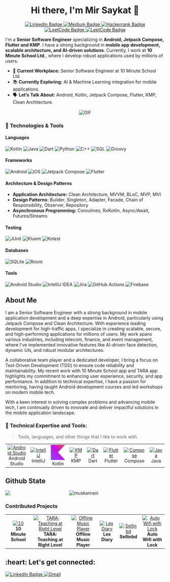 <h1 align="center">Hi there, I'm Mir Saykat 👋</h1>

<p align="center">
  <a href="https://www.linkedin.com/in/saykat-mir/">
    <img src="https://img.shields.io/badge/LinkedIn-%230077B5.svg?style=for-the-badge&logo=linkedin&logoColor=white" alt="LinkedIn Badge"/>
  </a>
  <a href="https://medium.com/@mrsaykatm4">
    <img src="https://img.shields.io/badge/Medium-12100E?style=for-the-badge&logo=medium&logoColor=white" alt="Medium Badge"/>
  </a>
  <a href="https://www.hackerrank.com/xb_saykat">
    <img src="https://img.shields.io/badge/-Hackerrank-2EC866?style=for-the-badge&logo=HackerRank&logoColor=white" alt="Hackerrank Badge"/>
  </a>
  <a href="https://leetcode.com/u/mrsaykat/">
    <img src="https://img.shields.io/badge/LeetCode-FFA116.svg?style=for-the-badge&logo=leetcode&logoColor=black" alt="LeetCode Badge"/>
  </a>
  <a href="https://judge.beecrowd.com/en/profile/72697">
    <img src="https://img.shields.io/badge/XDA--Developers-%23AC6E2F.svg?style=for-the-badge&logo=XDA-Developers&logoColor=white" alt="LeetCode Badge"/>
  </a>
</p>

I'm a **Senior Software Engineer** specializing in **Android, Jetpack Compose, Flutter and KMP**. I have a strong background in **mobile app development, scalable architecture, and AI-driven solutions**. Currently, I work at **10 Minute School Ltd.**, where I develop robust applications used by millions of users.

- 💼 **Current Workplace:** Senior Software Engineer at 10 Minute School Ltd.
- 📚 **Currently Exploring:** AI & Machine Learning integration for mobile applications.
- 🗣️ **Let’s Talk About:** Android, Kotlin, Jetpack Compose, Flutter, KMP, Clean Architecture.

<div align="center">
<img align="center" height="270px" width="600px" alt="GIF" src="https://media.giphy.com/media/3FjEPbKqEPhPpmC8uY/giphy.gif"/><br> 
</div>

### 🧬 Technologies & Tools

#### **Languages**
![Kotlin](https://img.shields.io/badge/Kotlin-0095D5?style=flat&logo=kotlin&logoColor=white) 
![Java](https://img.shields.io/badge/Java-007396?style=flat&logo=java&logoColor=white)
![Dart](https://img.shields.io/badge/Dart-0175C2?style=flat&logo=dart&logoColor=white)
![Python](https://img.shields.io/badge/Python-3776AB?style=flat&logo=python&logoColor=white)
![C++](https://img.shields.io/badge/C++-00599C?style=flat&logo=cplusplus&logoColor=white)
![SQL](https://img.shields.io/badge/SQL-4479A1?style=flat&logo=mysql&logoColor=white)
![Groovy](https://img.shields.io/badge/Groovy-4298B8?style=flat&logo=apachegroovy&logoColor=white)

#### **Frameworks**
![Android](https://img.shields.io/badge/Android-3DDC84?style=flat&logo=android&logoColor=white)
![iOS](https://img.shields.io/badge/iOS-000000?style=flat&logo=ios&logoColor=white)
![Jetpack Compose](https://img.shields.io/badge/Jetpack%20Compose-4285F4?style=flat&logo=android&logoColor=white)
![Flutter](https://img.shields.io/badge/Flutter-02569B?style=flat&logo=flutter&logoColor=white)

#### **Architecture & Design Patterns**
- **Application Architecture:** Clean Architecture, MVVM, BLoC, MVP, MVI
- **Design Patterns:** Builder, Singleton, Adapter, Facade, Chain of Responsibility, Observer, Repository
- **Asynchronous Programming:** Coroutines, RxKotlin, Async/Await, Futures/Streams

#### **Testing**
![JUnit](https://img.shields.io/badge/JUnit-25A162?style=flat&logo=junit5&logoColor=white)
![Kluent](https://img.shields.io/badge/Kluent-FF6F00?style=flat)
![Kotest](https://img.shields.io/badge/Kotest-0095D5?style=flat)



#### **Databases**
![SQLite](https://img.shields.io/badge/SQLite-003B57?style=flat&logo=sqlite&logoColor=white)
![Room](https://img.shields.io/badge/Room-007396?style=flat&logo=sqlite&logoColor=white)

#### **Tools**
![Android Studio](https://img.shields.io/badge/Android%20Studio-3DDC84?style=flat&logo=android-studio&logoColor=white)
![IntelliJ IDEA](https://img.shields.io/badge/IntelliJ%20IDEA-000000?style=flat&logo=intellij-idea&logoColor=white)
![Jira](https://img.shields.io/badge/Jira-0052CC?style=flat&logo=jira&logoColor=white)
![GitHub Actions](https://img.shields.io/badge/GitHub%20Actions-2088FF?style=flat&logo=githubactions&logoColor=white)
![Firebase](https://img.shields.io/badge/Firebase-FFCA28?style=flat&logo=firebase&logoColor=black)

## About Me

I am a Senior Software Engineer with a strong background in mobile application development and a deep expertise in Android, particularly using Jetpack Compose and Clean Architecture. With experience leading development for high-traffic apps, I specialize in creating scalable, secure, and high-performing applications for millions of users. My work spans various industries, including telecom, finance, and event management, where I've implemented innovative features like AI-driven face detection, dynamic UIs, and robust modular architectures.

A collaborative team player and a dedicated developer, I bring a focus on Test-Driven Development (TDD) to ensure code reliability and maintainability. My recent work with 10 Minute School app and TARA app highlights my commitment to enhancing user experience, security, and app performance. In addition to technical expertise, I have a passion for mentoring, having taught Android development courses and led workshops on modern mobile tech.

With a keen interest in solving complex problems and advancing mobile tech, I am continually driven to innovate and deliver impactful solutions in the mobile application landscape.


### 🧰 Technical Expertise and Tools:
> Tools, languages, and other things that I like to work with.

<table>
  <tr>
    <td align="center" width="96">
      <a href="#macropower-tech">
        <img src="https://t-images.imgix.net/https%3A%2F%2Fstatic.t-cdn.net%2F5ea3e4a6fccadd392f62a083%2Fposts%2F5f9848f63f6c32345a2209bb%2F5f9848f63f6c32345a2209bb_46084.png?width=1240&w=1240&auto=format%2Ccompress&ixlib=js-2.3.1&s=240c2aea60f466a4835a82d57d61af67" width="48" height="48" alt="Android Studio" />
      </a>
      <br>Android Studio
    </td>
    <td align="center" width="96">
      <a href="#macropower-tech">
        <img src="https://upload.wikimedia.org/wikipedia/commons/thumb/9/9c/IntelliJ_IDEA_Icon.svg/2048px-IntelliJ_IDEA_Icon.svg.png" width="48" height="48" alt="IntelliJ" />
      </a>
      <br>IntelliJ
    </td>
    <td align="center" width="96">
      <a href="#macropower-tech">
        <img src="https://raw.githubusercontent.com/github/explore/80688e429a7d4ef2fca1e82350fe8e3517d3494d/topics/kotlin/kotlin.png" width="48" height="48" alt="Kotlin" />
      </a>
      <br>Kotlin
    </td>
    <td align="center" width="96">
      <a href="#macropower-tech">
        <img src="https://img.shields.io/badge/KMP-Kotlin_Multiplatform-0095D5?style=for-the-badge&logo=kotlin&logoColor=white" width="48" height="48" alt="KMP" />
      </a>
      <br>KMP
    </td>
    <td align="center" width="96">
      <a href="#macropower-tech" >
        <img src="https://img.shields.io/badge/Dart-0175C2.svg?style=for-the-badge&logo=dart&logoColor=white" width="48" height="48" alt="Dart" />
      </a>
      <br>Dart
    </td>
    <td align="center" width="96"> 
      <a href="#macropower-tech" >
        <img src="https://img.shields.io/badge/Flutter-02569B.svg?style=for-the-badge&logo=flutter&logoColor=white" width="48" height="48" alt="Flutter" />
      </a>
      <br>Flutter
    </td>
    <td align="center"  width="96">
      <a href="#macropower-tech">
        <img src="https://3.bp.blogspot.com/-VVp3WvJvl84/X0Vu6EjYqDI/AAAAAAAAPjU/ZOMKiUlgfg8ok8DY8Hc-ocOvGdB0z86AgCLcBGAsYHQ/s1600/jetpack%2Bcompose%2Bicon_RGB.png" width="48" height="48" alt="Compose" />
      </a>
      <br>Compose
    </td>
    <td align="center" width="96">
      <a href="#macropower-tech" >
        <img src="https://1000logos.net/wp-content/uploads/2020/09/Java-Logo.png" width="48" height="48" alt="Java" />
      </a>
      <br>Java
    </td>
  </tr>
</table>

## Github State
<a href="https://github.com/muskanrani/github-readme-stats"><img align="left" width="40%" src="https://github-readme-stats.vercel.app/api/top-langs/?username=XBSaykat&layout=compact&theme=tokyonight" /></a>
<img width="55%" src="https://github-readme-streak-stats.herokuapp.com/?user=XBSaykat&theme=tokyonight" alt="muskanrani" />
<br/>


### Contributed Projects

<table>
  <tr>
    <td align="center">
      <a href="https://play.google.com/store/apps/details?id=com.a10minuteschool.tenminuteschool" target="_blank">
        <img src="https://play-lh.googleusercontent.com/TS1WqJu0eqQ5RkGw5TkVEJ7fxPLyKgDu0UHc7E9Av5dntMvB3uVWFm7_bu0jkFFla20=w480-h960-rw" alt=10 Minute School: Learning App" width="150" />
      </a>
      <br/>
      <b>10 Minute School</b>
    </td>
    <td align="center">
      <a href="https://play.google.com/store/apps/details?id=com.tenms.rct" target="_blank">
        <img src="https://play-lh.googleusercontent.com/mrGZ9J5Uq4dbGobuJWZxYypF0OFGHEZDczCCo17jd8JeVQG-3_bsMfavZoaP6zw4olOj" alt="TARA: Teaching at Right Level" width="150" />
      </a>
      <br/>
      <b>TARA: Teaching at Right Level</b>
    </td>
    <td align="center">
      <a href="https://play.google.com/store/apps/details?id=com.offlinemusicplayer&hl=en_US" target="_blank">
        <img src="https://play-lh.googleusercontent.com/t2pN20Dqeao5zE2Sk4bN3x8_8M8igIXfOxCDwGB_ZybO69qnDiVR40NeDMAyk4QKmu4" alt="Offline Music Player" width="150" />
      </a>
      <br/>
      <b>Offline Music Player</b>
    </td>
    <td align="center">
      <a href="https://apkcombo.com/lex-diary/com.xbsaykat.shameem.lexdiary/" target="_blank">
        <img src="https://play-lh.googleusercontent.com/iBDnWgOLTcdnm9Nu4iZ03NWxbvvYDOdUATTk4HNTJt6cQx_rTxgSPcm6BRgB9MFfgSex=s75-rw" alt="Lex Diary" width="150" />
      </a>
      <br/>
      <b>Lex Diary</b>
    </td>
    <td align="center">
      <a href="https://apkcombo.com/sellinbd/com.xb.shameem.sellinbd/" target="_blank">
        <img src="https://play-lh.googleusercontent.com/je_olptDzH7yL0YPW7FCc6OKv_ebvwyqugS6jIda66Ia_8rrdeU6F2iB0yz4SS9yW_w=s75-rw" alt="Sellinbd" width="150" />
      </a>
      <br/>
      <b>Sellinbd</b>
    </td>
    <td align="center">
      <a href="https://apkcombo.com/auto-wifi-with-lock/com.xb.saykat.autowifiwithlock/" target="_blank">
        <img src="https://play-lh.googleusercontent.com/PIlUJDRCvfRtZBApW-1o2MJ4tWXC9_Dc69PhXUrxd3iV-EN15uugUmoYSQj84Ntqo4Q=s75-rw" alt="Auto Wifi with Lock" width="150" />
      </a>
      <br/>
      <b>Auto Wifi with Lock</b>
    </td>
  </tr>
</table>

<h2 align="left">:heart: Let's get connected:</h2>

<p align="left">
  <a href="https://www.linkedin.com/in/saykat-mir/">
    <img src="https://img.shields.io/badge/LinkedIn-%230077B5.svg?style=for-the-badge&logo=linkedin&logoColor=white" alt="LinkedIn Badge"/>
  </a>
  <a href="mrsaykatm4@gmail.com">
    <img src="https://img.shields.io/badge/Gmail-D14836?style=for-the-badge&logo=gmail&logoColor=white" alt="Gmail"/>
  </a>
</p>








